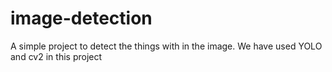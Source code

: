 # image-detection
A simple project to detect the things with in the image. We have used YOLO and cv2 in this project
